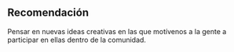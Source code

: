 ## Recomendación 

Pensar en nuevas ideas creativas en las que motívenos a la gente 
a participar en ellas dentro de la comunidad.
